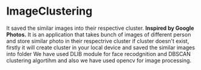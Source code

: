 # ImageClustering
It saved the similar images into their respective cluster. **Inspired by Google Photos.**
It is an application that takes bunch of images of different person and store similar photo in their respectrive cluster if cluster doesn't exist, firstly
it will create cluster in your local device and saved the similar images into folder
We have used DLIB module for face recodgnition and DBSCAN clustering algortihm and also we have used opencv for image processing.
